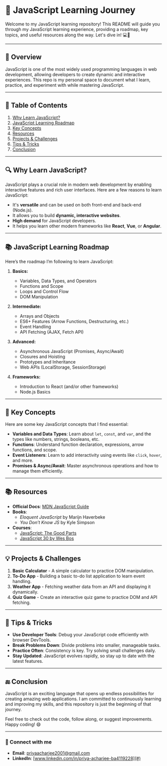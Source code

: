 
# 📘 JavaScript Learning Journey

Welcome to my JavaScript learning repository! This README will guide you through my JavaScript learning experience, providing a roadmap, key topics, and useful resources along the way. Let's dive in! 💻🚀

---

## 🌟 Overview

JavaScript is one of the most widely used programming languages in web development, allowing developers to create dynamic and interactive experiences. This repo is my personal space to document what I learn, practice, and experiment with while mastering JavaScript.

---

## 📑 Table of Contents

1. [Why Learn JavaScript?](#why-learn-javascript)
2. [JavaScript Learning Roadmap](#javascript-learning-roadmap)
3. [Key Concepts](#key-concepts)
4. [Resources](#resources)
5. [Projects & Challenges](#projects--challenges)
6. [Tips & Tricks](#tips--tricks)
7. [Conclusion](#conclusion)

---

## 🔍 Why Learn JavaScript?

JavaScript plays a crucial role in modern web development by enabling interactive features and rich user interfaces. Here are a few reasons to learn JavaScript:

- It's **versatile** and can be used on both front-end and back-end (Node.js).
- It allows you to build **dynamic, interactive websites**.
- **High demand** for JavaScript developers.
- It helps you learn other modern frameworks like **React**, **Vue**, or **Angular**.

---

## 📚 JavaScript Learning Roadmap

Here’s the roadmap I’m following to learn JavaScript:

1. **Basics:**
   - Variables, Data Types, and Operators
   - Functions and Scope
   - Loops and Control Flow
   - DOM Manipulation

2. **Intermediate:**
   - Arrays and Objects
   - ES6+ Features (Arrow Functions, Destructuring, etc.)
   - Event Handling
   - API Fetching (AJAX, Fetch API)

3. **Advanced:**
   - Asynchronous JavaScript (Promises, Async/Await)
   - Closures and Hoisting
   - Prototypes and Inheritance
   - Web APIs (LocalStorage, SessionStorage)

4. **Frameworks:**
   - Introduction to React (and/or other frameworks)
   - Node.js Basics

---

## 🔑 Key Concepts

Here are some key JavaScript concepts that I find essential:

- **Variables and Data Types**: Learn about `let`, `const`, and `var`, and the types like numbers, strings, booleans, etc.
- **Functions**: Understand function declaration, expressions, arrow functions, and scope.
- **Event Listeners**: Learn to add interactivity using events like `click`, `hover`, and more.
- **Promises & Async/Await**: Master asynchronous operations and how to manage them efficiently.

---

## 📚 Resources

- **Official Docs**: [MDN JavaScript Guide](https://developer.mozilla.org/en-US/docs/Web/JavaScript)
- **Books**: 
  - *Eloquent JavaScript* by Marijn Haverbeke
  - *You Don’t Know JS* by Kyle Simpson
- **Courses**:
  - [JavaScript: The Good Parts](https://www.udemy.com/course/understanding-javascript/)
  - [JavaScript 30 by Wes Bos](https://javascript30.com/)
  
---

## 💡 Projects & Challenges

1. **Basic Calculator** - A simple calculator to practice DOM manipulation.
2. **To-Do App** - Building a basic to-do list application to learn event handling.
3. **Weather App** - Fetching weather data from an API and displaying it dynamically.
4. **Quiz Game** - Create an interactive quiz game to practice DOM and API fetching.

---

## 💬 Tips & Tricks

- **Use Developer Tools**: Debug your JavaScript code efficiently with browser DevTools.
- **Break Problems Down**: Divide problems into smaller, manageable tasks.
- **Practice Often**: Consistency is key. Try solving small challenges daily.
- **Stay Updated**: JavaScript evolves rapidly, so stay up to date with the latest features.

---

## 🔚 Conclusion

JavaScript is an exciting language that opens up endless possibilities for creating amazing web applications. I am committed to continuously learning and improving my skills, and this repository is just the beginning of that journey.

Feel free to check out the code, follow along, or suggest improvements. Happy coding! 😄

---

### 🔗 Connect with me

- **Email**: priyaacharjee2001@gmail.com
- **LinkedIn**: [www.linkedin.com/in/priya-acharjee-ba4119228](#)
